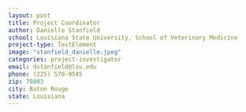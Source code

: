 ```yaml
---
layout: post
title: Project Coordinator
author: Danielle Stanfield
school: Louisiana State University, School of Veterinary Medicine
project-type: TestElement
image: "stanfield_danielle.jpeg"
categories: project-investigator
email: dstanfield@lsu.edu
phone: (225) 578-9545
zip: 70803
city: Baton Rouge
state: Louisiana
---
```

